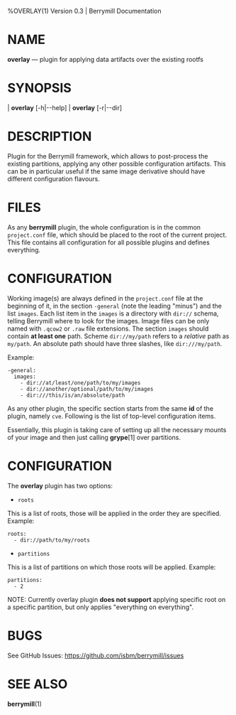 %OVERLAY(1) Version 0.3 | Berrymill Documentation

NAME
====

**overlay** — plugin for applying data artifacts over the existing rootfs

SYNOPSIS
========

| **overlay** \[-h|\--help]
| **overlay** \[-r|\--dir]

DESCRIPTION
===========

Plugin for the Berrymill framework, which allows to post-process the
existing partitions, applying any other possible configuration
artifacts. This can be in particular useful if the same image
derivative should have different configuration flavours.

FILES
=====

As any **berrymill** plugin, the whole configuration is in the common
`project.conf` file, which should be placed to the root of the current
project. This file contains all configuration for all possible plugins
and defines everything.

CONFIGURATION
=============

Working image(s) are always defined in the `project.conf` file at the
beginning of it, in the section `-general` (note the leading "minus")
and the list `images`. Each list item in the `images` is a directory
with `dir://` schema, telling Berrymill where to look for the
images. Image files can be only named with `.qcow2` or `.raw` file
extensions. The section `images` should contain **at least one**
path. Scheme `dir://my/path` refers to a *relative* path as `my/path`.
An absolute path should have three slashes, like `dir:///my/path`.

Example:

```
-general:
  images:
    - dir://at/least/one/path/to/my/images
    - dir://another/optional/path/to/my/images
	- dir:///this/is/an/absolute/path
```

As any other plugin, the specific section starts from the same **id**
of the plugin, namely `cve`. Following is the list of top-level
configuration items.

Essentially, this plugin is taking care of setting up all the
necessary mounts of your image and then just calling **grype**[1] over partitions.

# CONFIGURATION

The **overlay** plugin has two options:

* `roots`

This is a list of roots, those will be applied in the order they are
specified. Example:

```
roots:
  - dir://path/to/my/roots
```

* `partitions`

This is a list of partitions on which those roots will be
applied. Example:

```
partitions:
  - 2
```

NOTE: Currently overlay plugin **does not support** applying specific root on a
specific partition, but only applies "everything on everything".

BUGS
====

See GitHub Issues: <https://github.com/isbm/berrymill/issues>

SEE ALSO
========

**berrymill**(1)
